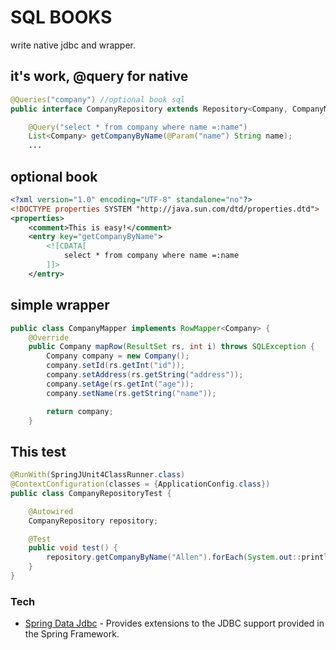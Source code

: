 # SQL BOOKS

write native jdbc and wrapper.

## it's work, @query for native
```java
@Queries("company") //optional book sql
public interface CompanyRepository extends Repository<Company, CompanyMapper> {

    @Query("select * from company where name =:name")
    List<Company> getCompanyByName(@Param("name") String name);
    ...
```

## optional book
```xml
<?xml version="1.0" encoding="UTF-8" standalone="no"?>
<!DOCTYPE properties SYSTEM "http://java.sun.com/dtd/properties.dtd">
<properties>
    <comment>This is easy!</comment>
    <entry key="getCompanyByName">
        <![CDATA[
            select * from company where name =:name
        ]]>
    </entry>
```

## simple wrapper
```java
public class CompanyMapper implements RowMapper<Company> {
    @Override
    public Company mapRow(ResultSet rs, int i) throws SQLException {
        Company company = new Company();
        company.setId(rs.getInt("id"));
        company.setAddress(rs.getString("address"));
        company.setAge(rs.getInt("age"));
        company.setName(rs.getString("name"));

        return company;
    }
```

## This test
```java
@RunWith(SpringJUnit4ClassRunner.class)
@ContextConfiguration(classes = {ApplicationConfig.class})
public class CompanyRepositoryTest {

    @Autowired
    CompanyRepository repository;

    @Test
    public void test() {
        repository.getCompanyByName("Allen").forEach(System.out::println);
    }
}
```

### Tech
* [Spring Data Jdbc] - Provides extensions to the JDBC support provided in the Spring Framework.

[Spring Data Jdbc]: <http://docs.spring.io/spring/docs/current/spring-framework-reference/html/jdbc.html>
